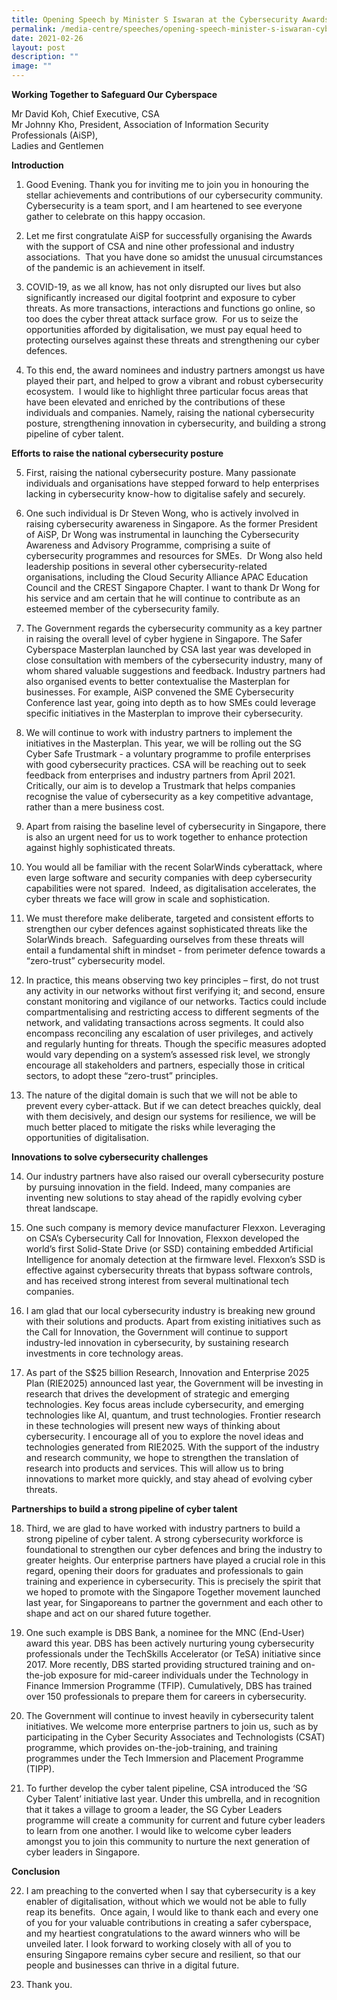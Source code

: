 ```yaml
---
title: Opening Speech by Minister S Iswaran at the Cybersecurity Awards 2020 Ceremony
permalink: /media-centre/speeches/opening-speech-minister-s-iswaran-cybersecurity-awards-2020-ceremony/
date: 2021-02-26
layout: post
description: ""
image: ""
---
```

**Working Together to Safeguard Our Cyberspace**

Mr David Koh, Chief Executive, CSA  
Mr Johnny Kho, President, Association of Information Security Professionals (AiSP),   
Ladies and Gentlemen  
  
**Introduction**  
  
1. Good Evening. Thank you for inviting me to join you in honouring the stellar achievements and contributions of our cybersecurity community. Cybersecurity is a team sport, and I am heartened to see everyone gather to celebrate on this happy occasion.  
  
2. Let me first congratulate AiSP for successfully organising the Awards with the support of CSA and nine other professional and industry associations.  That you have done so amidst the unusual circumstances of the pandemic is an achievement in itself.    
  
3. COVID-19, as we all know, has not only disrupted our lives but also significantly increased our digital footprint and exposure to cyber threats. As more transactions, interactions and functions go online, so too does the cyber threat attack surface grow.  For us to seize the opportunities afforded by digitalisation, we must pay equal heed to protecting ourselves against these threats and strengthening our cyber defences.   
  
4. To this end, the award nominees and industry partners amongst us have played their part, and helped to grow a vibrant and robust cybersecurity ecosystem.  I would like to highlight three particular focus areas that have been elevated and enriched by the contributions of these individuals and companies. Namely, raising the national cybersecurity posture, strengthening innovation in cybersecurity, and building a strong pipeline of cyber talent.   
  
**Efforts to raise the national cybersecurity posture**  
  
5. First, raising the national cybersecurity posture. Many passionate individuals and organisations have stepped forward to help enterprises lacking in cybersecurity know-how to digitalise safely and securely.   
  
6. One such individual is Dr Steven Wong, who is actively involved in raising cybersecurity awareness in Singapore. As the former President of AiSP, Dr Wong was instrumental in launching the Cybersecurity Awareness and Advisory Programme, comprising a suite of cybersecurity programmes and resources for SMEs.  Dr Wong also held leadership positions in several other cybersecurity-related organisations, including the Cloud Security Alliance APAC Education Council and the CREST Singapore Chapter. I want to thank Dr Wong for his service and am certain that he will continue to contribute as an esteemed member of the cybersecurity family.   
  
7. The Government regards the cybersecurity community as a key partner in raising the overall level of cyber hygiene in Singapore. The Safer Cyberspace Masterplan launched by CSA last year was developed in close consultation with members of the cybersecurity industry, many of whom shared valuable suggestions and feedback. Industry partners had also organised events to better contextualise the Masterplan for businesses. For example, AiSP convened the SME Cybersecurity Conference last year, going into depth as to how SMEs could leverage specific initiatives in the Masterplan to improve their cybersecurity.   
  
8. We will continue to work with industry partners to implement the initiatives in the Masterplan. This year, we will be rolling out the SG Cyber Safe Trustmark - a voluntary programme to profile enterprises with good cybersecurity practices. CSA will be reaching out to seek feedback from enterprises and industry partners from April 2021. Critically, our aim is to develop a Trustmark that helps companies recognise the value of cybersecurity as a key competitive advantage, rather than a mere business cost.   
  
9. Apart from raising the baseline level of cybersecurity in Singapore, there is also an urgent need for us to work together to enhance protection against highly sophisticated threats.   
  
10. You would all be familiar with the recent SolarWinds cyberattack, where even large software and security companies with deep cybersecurity capabilities were not spared.  Indeed, as digitalisation accelerates, the cyber threats we face will grow in scale and sophistication.   
  
11. We must therefore make deliberate, targeted and consistent efforts to strengthen our cyber defences against sophisticated threats like the SolarWinds breach.  Safeguarding ourselves from these threats will entail a fundamental shift in mindset - from perimeter defence towards a “zero-trust” cybersecurity model.    
  
12. In practice, this means observing two key principles – first, do not trust any activity in our networks without first verifying it; and second, ensure constant monitoring and vigilance of our networks. Tactics could include compartmentalising and restricting access to different segments of the network, and validating transactions across segments. It could also encompass reconciling any escalation of user privileges, and actively and regularly hunting for threats. Though the specific measures adopted would vary depending on a system’s assessed risk level, we strongly encourage all stakeholders and partners, especially those in critical sectors, to adopt these “zero-trust” principles.   
  
13. The nature of the digital domain is such that we will not be able to prevent every cyber-attack. But if we can detect breaches quickly, deal with them decisively, and design our systems for resilience, we will be much better placed to mitigate the risks while leveraging the opportunities of digitalisation.  
  
**Innovations to solve cybersecurity challenges**   
  
14. Our industry partners have also raised our overall cybersecurity posture by pursuing innovation in the field. Indeed, many companies are inventing new solutions to stay ahead of the rapidly evolving cyber threat landscape.   
  
15. One such company is memory device manufacturer Flexxon. Leveraging on CSA’s Cybersecurity Call for Innovation, Flexxon developed the world’s first Solid-State Drive (or SSD) containing embedded Artificial Intelligence for anomaly detection at the firmware level. Flexxon’s SSD is effective against cybersecurity threats that bypass software controls, and has received strong interest from several multinational tech companies.   
  
16. I am glad that our local cybersecurity industry is breaking new ground with their solutions and products. Apart from existing initiatives such as the Call for Innovation, the Government will continue to support industry-led innovation in cybersecurity, by sustaining research investments in core technology areas.   
  
17. As part of the S$25 billion Research, Innovation and Enterprise 2025 Plan (RIE2025) announced last year, the Government will be investing in research that drives the development of strategic and emerging technologies. Key focus areas include cybersecurity, and emerging technologies like AI, quantum, and trust technologies. Frontier research in these technologies will present new ways of thinking about cybersecurity. I encourage all of you to explore the novel ideas and technologies generated from RIE2025. With the support of the industry and research community, we hope to strengthen the translation of research into products and services. This will allow us to bring innovations to market more quickly, and stay ahead of evolving cyber threats.   
  
**Partnerships to build a strong pipeline of cyber talent**  
  
18. Third, we are glad to have worked with industry partners to build a strong pipeline of cyber talent. A strong cybersecurity workforce is foundational to strengthen our cyber defences and bring the industry to greater heights. Our enterprise partners have played a crucial role in this regard, opening their doors for graduates and professionals to gain training and experience in cybersecurity. This is precisely the spirit that we hoped to promote with the Singapore Together movement launched last year, for Singaporeans to partner the government and each other to shape and act on our shared future together.   
  
19. One such example is DBS Bank, a nominee for the MNC (End-User) award this year. DBS has been actively nurturing young cybersecurity professionals under the TechSkills Accelerator (or TeSA) initiative since 2017. More recently, DBS started providing structured training and on-the-job exposure for mid-career individuals under the Technology in Finance Immersion Programme (TFIP). Cumulatively, DBS has trained over 150 professionals to prepare them for careers in cybersecurity.   
  
20. The Government will continue to invest heavily in cybersecurity talent initiatives. We welcome more enterprise partners to join us, such as by participating in the Cyber Security Associates and Technologists (CSAT) programme, which provides on-the-job-training, and training programmes under the Tech Immersion and Placement Programme (TIPP).   
  
21. To further develop the cyber talent pipeline, CSA introduced the ‘SG Cyber Talent’ initiative last year. Under this umbrella, and in recognition that it takes a village to groom a leader, the SG Cyber Leaders programme will create a community for current and future cyber leaders to learn from one another. I would like to welcome cyber leaders amongst you to join this community to nurture the next generation of cyber leaders in Singapore.  
  
**Conclusion**  
  
22. I am preaching to the converted when I say that cybersecurity is a key enabler of digitalisation, without which we would not be able to fully reap its benefits.  Once again, I would like to thank each and every one of you for your valuable contributions in creating a safer cyberspace, and my heartiest congratulations to the award winners who will be unveiled later. I look forward to working closely with all of you to ensuring Singapore remains cyber secure and resilient, so that our people and businesses can thrive in a digital future.   
  
23. Thank you.
